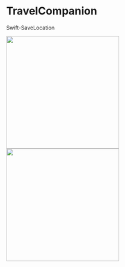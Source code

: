 # TravelCompanion
Swift-SaveLocation

<img src="https://user-images.githubusercontent.com/36333407/196668663-377bcc50-85a4-48a5-92f6-46466cbc172c.png" width="300" />
<img src="https://user-images.githubusercontent.com/36333407/196669091-512094e1-63ba-480b-956e-ebf7d3ff8426.png" width="300" />
